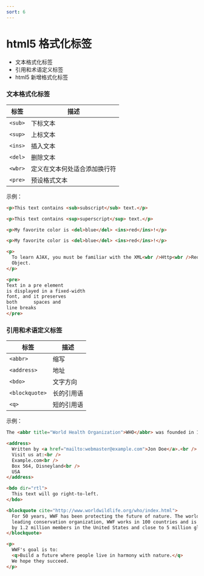 ```yaml
---
sort: 6
---
```


# html5 格式化标签

* 文本格式化标签
* 引用和术语定义标签
* html5 新增格式化标签

### 文本格式化标签

| 标签    | 描述                         |
| ------- | ---------------------------- |
| `<sub>` | 下标文本                     |
| `<sup>` | 上标文本                     |
| `<ins>` | 插入文本                     |
| `<del>` | 删除文本                     |
| `<wbr>` | 定义在文本何处适合添加换行符 |
| `<pre>` | 预设格式文本                 |

示例：

```html
<p>This text contains <sub>subscript</sub> text.</p>

<p>This text contains <sup>superscript</sup> text.</p>

<p>My favorite color is <del>blue</del> <ins>red</ins>!</p>

<p>My favorite color is <del>blue</del> <ins>red</ins>!</p>

<p>
  To learn AJAX, you must be familiar with the XML<wbr />Http<wbr />Request
  Object.
</p>

<pre>
Text in a pre element
is displayed in a fixed-width
font, and it preserves
both      spaces and
line breaks
</pre>
```

### 引用和术语定义标签

| 标签           | 描述       |
| -------------- | ---------- |
| `<abbr>`       | 缩写       |
| `<address>`    | 地址       |
| `<bdo>`        | 文字方向   |
| `<blockquote>` | 长的引用语 |
| `<q>`          | 短的引用语 |

示例：

```html
The <abbr title="World Health Organization">WHO</abbr> was founded in 1948.

<address>
  Written by <a href="mailto:webmaster@example.com">Jon Doe</a>.<br />
  Visit us at:<br />
  Example.com<br />
  Box 564, Disneyland<br />
  USA
</address>

<bdo dir="rtl">
  This text will go right-to-left.
</bdo>

<blockquote cite="http://www.worldwildlife.org/who/index.html">
  For 50 years, WWF has been protecting the future of nature. The world's
  leading conservation organization, WWF works in 100 countries and is supported
  by 1.2 million members in the United States and close to 5 million globally.
</blockquote>

<p>
  WWF's goal is to:
  <q>Build a future where people live in harmony with nature.</q>
  We hope they succeed.
</p>
```